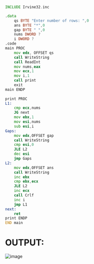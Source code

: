 ```asm
INCLUDE Irvine32.inc

.data
	qs BYTE "Enter number of rows: ",0
	ans BYTE "*",0
	gap BYTE " ",0
	nums DWORD ?
	i DWORD ?
.code
main PROC
	mov edx, OFFSET qs
	call WriteString
	call ReadInt
	mov nums,eax
	mov ecx,1
	mov i,1
	call print
	exit
main ENDP
	
print PROC
L1:
	cmp ecx,nums
	JG next
	mov ebx,1
	mov esi,nums
	sub esi,i
Gaps:
	mov edx,OFFSET gap
	call WriteString
	cmp esi,0
	JLE L2
	dec esi
	jmp Gaps
L2:
	mov edx,OFFSET ans
	call WriteString
	inc ebx
	cmp ebx,ecx
	JLE L2
	inc ecx
	call Crlf
	inc i
	jmp L1
next:
	ret
print ENDP
END main
```

# OUTPUT:
![image](https://github.com/user-attachments/assets/691eb0d6-72b6-4ee2-8824-92c693e4dc0c)
